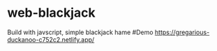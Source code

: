 # web-blackjack
Build with javscript, simple blackjack hame
#Demo
https://gregarious-duckanoo-c752c2.netlify.app/
